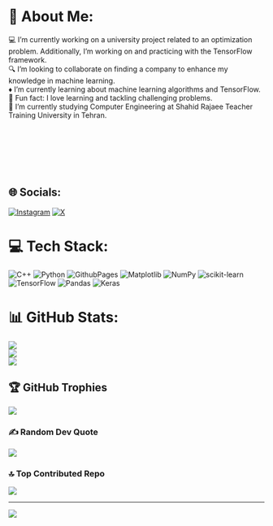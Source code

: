 # 💫 About Me:
💻 I’m currently working on a university project related to an optimization problem. Additionally, I’m working on and practicing with the TensorFlow framework.<br>🔍 I’m looking to collaborate on finding a company to enhance my knowledge in machine learning.<br>♦ I’m currently learning about machine learning algorithms and TensorFlow.<br>😬 Fun fact: I love learning and tackling challenging problems.<br>📕 I’m currently studying Computer Engineering at Shahid Rajaee Teacher Training University in Tehran.<br><br><br><br><br><br><br>


## 🌐 Socials:
[![Instagram](https://img.shields.io/badge/Instagram-%23E4405F.svg?logo=Instagram&logoColor=white)](https://instagram.com/m.tahagho) [![X](https://img.shields.io/badge/X-black.svg?logo=X&logoColor=white)](https://x.com/MTahagho) 

# 💻 Tech Stack:
![C++](https://img.shields.io/badge/c++-%2300599C.svg?style=flat&logo=c%2B%2B&logoColor=white) ![Python](https://img.shields.io/badge/python-3670A0?style=flat&logo=python&logoColor=ffdd54) ![GithubPages](https://img.shields.io/badge/github%20pages-121013?style=flat&logo=github&logoColor=white) ![Matplotlib](https://img.shields.io/badge/Matplotlib-%23ffffff.svg?style=flat&logo=Matplotlib&logoColor=black) ![NumPy](https://img.shields.io/badge/numpy-%23013243.svg?style=flat&logo=numpy&logoColor=white) ![scikit-learn](https://img.shields.io/badge/scikit--learn-%23F7931E.svg?style=flat&logo=scikit-learn&logoColor=white) ![TensorFlow](https://img.shields.io/badge/TensorFlow-%23FF6F00.svg?style=flat&logo=TensorFlow&logoColor=white) ![Pandas](https://img.shields.io/badge/pandas-%23150458.svg?style=flat&logo=pandas&logoColor=white) ![Keras](https://img.shields.io/badge/Keras-%23D00000.svg?style=flat&logo=Keras&logoColor=white)
# 📊 GitHub Stats:
![](https://github-readme-stats.vercel.app/api?username=Tahagho82&theme=dark&hide_border=false&include_all_commits=false&count_private=false)<br/>
![](https://github-readme-streak-stats.herokuapp.com/?user=Tahagho82&theme=dark&hide_border=false)<br/>
![](https://github-readme-stats.vercel.app/api/top-langs/?username=Tahagho82&theme=dark&hide_border=false&include_all_commits=false&count_private=false&layout=compact)

## 🏆 GitHub Trophies
![](https://github-profile-trophy.vercel.app/?username=Tahagho82&theme=radical&no-frame=false&no-bg=false&margin-w=4)

### ✍️ Random Dev Quote
![](https://quotes-github-readme.vercel.app/api?type=horizontal&theme=tokyonight)

### 🔝 Top Contributed Repo
![](https://github-contributor-stats.vercel.app/api?username=Tahagho82&limit=5&theme=dark&combine_all_yearly_contributions=true)

---
[![](https://visitcount.itsvg.in/api?id=Tahagho82&icon=0&color=0)](https://visitcount.itsvg.in)

<!-- Proudly created with GPRM ( https://gprm.itsvg.in ) -->
